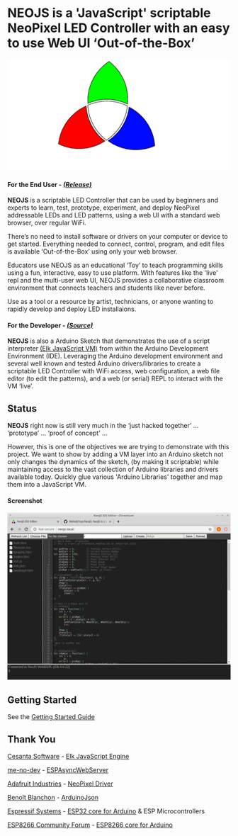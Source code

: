 # **NEOJS** is a 'JavaScript' scriptable NeoPixel LED Controller with an easy to use Web UI ‘Out-of-the-Box’
![Image of NeoJS Logo](/logo.png)

#### For the End User - [*(Release)*](https://github.com/MelodyToys/NEOJS/releases)
**NEOJS** is a scriptable LED Controller that can be used by beginners and experts to learn, test, prototype, experiment, and deploy NeoPixel addressable LEDs and LED patterns, using a web UI with a standard web browser, over regular WiFi.

There’s no need to install software or drivers on your computer or device to get started. Everything needed to connect, control, program, and edit files is available ‘Out-of-the-Box’ using only your web browser. 

Educators use NEOJS as an educational ‘Toy’ to teach programming skills using a fun, interactive, easy to use platform. With features like the 'live' repl and the multi-user web UI, NEOJS provides a collaborative classroom environment that connects teachers and students like never before.

Use as a tool or a resource by artist, technicians, or anyone wanting to rapidly develop and deploy LED installaions.
  
#### For the Developer - [*(Source)*](https://github.com/MelodyToys/NEOJS)
**NEOJS** is also a Arduino Sketch that demonstrates the use of a script interpreter [(Elk JavaScript VM)](https://github.com/cesanta/elk) from within the Arduino Development Environment (IDE). Leveraging the Arduino development environment and several well known and tested Arduino drivers/libraries to create a scriptable LED Controller with WiFi access, web configuration, a web file editor (to edit the patterns), and a web (or serial) REPL to interact with the VM ‘live’. 

## Status
**NEOJS** right now is still very much in the ‘just hacked together’ … ‘prototype’ … ‘proof of concept’ …  

However, this is one of the objectives we are trying to demonstrate with this project. We want to show by adding a VM layer into an Arduino sketch not only changes the dynamics of the sketch, (by making it scriptable) while maintaining access to the vast collection of Arduino libraries and drivers available today. Quickly glue various 'Arduino Libraries' together and map them into a JavaScript VM.

#### Screenshot
[![Image of NEOJS Screenshot](/Screenshot.png)](https://github.com/MelodyToys/NEOJS/blob/master/Screenshot.png)

## Getting Started
See the [Getting Started Guide](https://github.com/MelodyToys/NEOJS/blob/master/GetStarted.md)

## Thank You
[Cesanta Software](https://cesanta.com/) - [Elk JavaScript Engine](https://github.com/cesanta/elk)

[me-no-dev](https://github.com/me-no-dev) - [ESPAsyncWebServer](https://github.com/me-no-dev/ESPAsyncWebServer)

[Adafruit Industries](http://adafruit.com/) - [NeoPixel Driver](https://github.com/adafruit/Adafruit_NeoPixel)

[Benoît Blanchon](https://github.com/bblanchon) - [ArduinoJson](https://github.com/bblanchon/ArduinoJson)

[Espressif Systems](https://github.com/espressif) - [ESP32 core for Arduino](https://github.com/espressif/arduino-esp32) & ESP Microcontrollers

[ESP8266 Community Forum](https://github.com/esp8266) - [ESP8266 core for Arduino](https://github.com/esp8266/Arduino)


